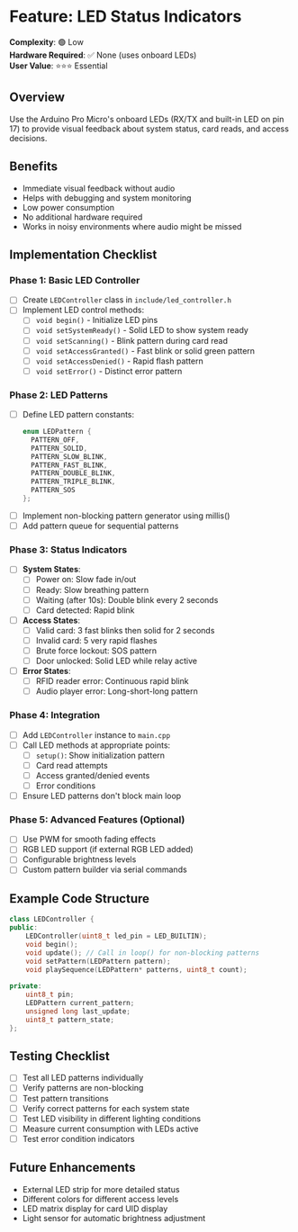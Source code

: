# Feature: LED Status Indicators

**Complexity**: 🟢 Low  
**Hardware Required**: ✅ None (uses onboard LEDs)  
**User Value**: ⭐⭐⭐ Essential

## Overview

Use the Arduino Pro Micro's onboard LEDs (RX/TX and built-in LED on pin 17) to provide visual feedback about system status, card reads, and access decisions.

## Benefits

- Immediate visual feedback without audio
- Helps with debugging and system monitoring
- Low power consumption
- No additional hardware required
- Works in noisy environments where audio might be missed

## Implementation Checklist

### Phase 1: Basic LED Controller
- [ ] Create `LEDController` class in `include/led_controller.h`
- [ ] Implement LED control methods:
  - [ ] `void begin()` - Initialize LED pins
  - [ ] `void setSystemReady()` - Solid LED to show system ready
  - [ ] `void setScanning()` - Blink pattern during card read
  - [ ] `void setAccessGranted()` - Fast blink or solid green pattern
  - [ ] `void setAccessDenied()` - Rapid flash pattern
  - [ ] `void setError()` - Distinct error pattern

### Phase 2: LED Patterns
- [ ] Define LED pattern constants:
  ```cpp
  enum LEDPattern {
    PATTERN_OFF,
    PATTERN_SOLID,
    PATTERN_SLOW_BLINK,
    PATTERN_FAST_BLINK,
    PATTERN_DOUBLE_BLINK,
    PATTERN_TRIPLE_BLINK,
    PATTERN_SOS
  };
  ```
- [ ] Implement non-blocking pattern generator using millis()
- [ ] Add pattern queue for sequential patterns

### Phase 3: Status Indicators
- [ ] **System States**:
  - [ ] Power on: Slow fade in/out
  - [ ] Ready: Slow breathing pattern
  - [ ] Waiting (after 10s): Double blink every 2 seconds
  - [ ] Card detected: Rapid blink
  
- [ ] **Access States**:
  - [ ] Valid card: 3 fast blinks then solid for 2 seconds
  - [ ] Invalid card: 5 very rapid flashes
  - [ ] Brute force lockout: SOS pattern
  - [ ] Door unlocked: Solid LED while relay active

- [ ] **Error States**:
  - [ ] RFID reader error: Continuous rapid blink
  - [ ] Audio player error: Long-short-long pattern

### Phase 4: Integration
- [ ] Add `LEDController` instance to `main.cpp`
- [ ] Call LED methods at appropriate points:
  - [ ] `setup()`: Show initialization pattern
  - [ ] Card read attempts
  - [ ] Access granted/denied events
  - [ ] Error conditions
- [ ] Ensure LED patterns don't block main loop

### Phase 5: Advanced Features (Optional)
- [ ] Use PWM for smooth fading effects
- [ ] RGB LED support (if external RGB LED added)
- [ ] Configurable brightness levels
- [ ] Custom pattern builder via serial commands

## Example Code Structure

```cpp
class LEDController {
public:
    LEDController(uint8_t led_pin = LED_BUILTIN);
    void begin();
    void update(); // Call in loop() for non-blocking patterns
    void setPattern(LEDPattern pattern);
    void playSequence(LEDPattern* patterns, uint8_t count);
    
private:
    uint8_t pin;
    LEDPattern current_pattern;
    unsigned long last_update;
    uint8_t pattern_state;
};
```

## Testing Checklist

- [ ] Test all LED patterns individually
- [ ] Verify patterns are non-blocking
- [ ] Test pattern transitions
- [ ] Verify correct patterns for each system state
- [ ] Test LED visibility in different lighting conditions
- [ ] Measure current consumption with LEDs active
- [ ] Test error condition indicators

## Future Enhancements

- External LED strip for more detailed status
- Different colors for different access levels
- LED matrix display for card UID display
- Light sensor for automatic brightness adjustment